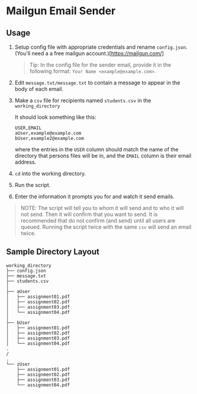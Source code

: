 Mailgun Email Sender
========

## Usage

1. Setup config file with appropriate credentials and rename `config.json`.
   (You'll need a a free mailgun account.)[https://mailgun.com/]

   > Tip: In the config file for the sender email, provide it in the
   > following format: `Your Name <example@example.com>`.
   
2. Edit `message.txt/message.txt` to contain a message to appear in the body
   of each email.
3. Make a `csv` file for recipients named `students.csv` in the
   `working_directory`  
    
   It should look something like this:
   ```csv
   USER,EMAIL
   aUser,example@example.com
   bUser,example2@example.com
   ```   
   where the entries in the `USER` column should match the name of the
   directory that persons files will be in, and the `EMAIL` column is
   their email address.
4. `cd` into the working directory.
5. Run the script.
6. Enter the information it prompts you for and watch it send emails.

> NOTE: The script will tell you to whom it will send and to who it will not
> send. Then it will confirm that you want to send. It is recommended that
> do not confirm (and send) until all users are queued. Running the script
> twice with the same `csv` will send an email twice.


## Sample Directory Layout

```
working_directory
├── config.json
├── message.txt
├── students.csv
│
├── aUser
│   ├── assignment01.pdf
│   ├── assignment02.pdf
│   ├── assignment03.pdf
│   └── assignment04.pdf
│
├── bUser
│   ├── assignment01.pdf
│   ├── assignment02.pdf
│   ├── assignment03.pdf
│   └── assignment04.pdf
.
/
.
└── zUser
    ├── assignment01.pdf
    ├── assignment02.pdf
    ├── assignment03.pdf
    └── assignment04.pdf
```
